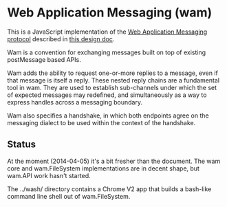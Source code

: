 # Web Application Messaging (wam)

This is a JavaScript implementation of the [Web Application Messaging protocol]
described in [this design doc](https://docs.google.com/a/chromium.org/document/d/1n_n2nGLMUXeKTrb48vRgfge5DGZ7hOs-Cosbj4IIPAQ).

Wam is a convention for exchanging messages built on top of existing postMessage
based APIs.

Wam adds the ability to request one-or-more replies to a message, even if that
message is itself a reply.  These nested reply chains are a fundamental tool in
wam.  They are used to establish sub-channels under which the set of expected
messages may redefined, and simultaneously as a way to express handles across a
messaging boundary.

Wam also specifies a handshake, in which both endpoints agree on the messaging
dialect to be used within the context of the handshake.

## Status

At the moment (2014-04-05) it's a bit fresher than the document.  The wam
core and wam.FileSystem implementations are in decent shape, but wam.API work
hasn't started.

The ../wash/ directory contains a Chrome V2 app that builds a bash-like command
line shell out of wam.FileSystem.

[Web Application Messaging Protocol]: https://en.wikipedia.org/wiki/Web_Application_Messaging_Protocol
